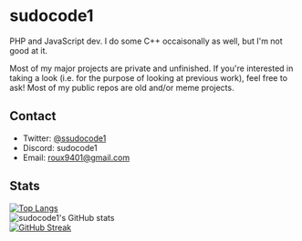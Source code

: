 # sudocode1
PHP and JavaScript dev. I do some C++ occaisonally as well, but I'm not good at it. <br>

Most of my major projects are private and unfinished. If you're interested in taking a look (i.e. for the purpose of looking at previous work), feel free to ask! Most of my public repos are old and/or meme projects.

## Contact
* Twitter: [@ssudocode1](https://twitter.com/ssudocode1)
* Discord: sudocode1
* Email: roux9401@gmail.com 
<!--**sudocode1/sudocode1** is a ✨ _special_ ✨ repository because its `README.md` (this file) appears on your GitHub profile.

Here are some ideas to get you started:

- 🔭 I’m currently working on ...
- 🌱 I’m currently learning ...
- 👯 I’m looking to collaborate on ...
- 🤔 I’m looking for help with ...
- 💬 Ask me about ...
- 📫 How to reach me: ...
- 😄 Pronouns: ...
- ⚡ Fun fact: ...
-->

## Stats
[![Top Langs](https://github-readme-stats.vercel.app/api/top-langs/?username=sudocode1&layout=compact&theme=tokyonight)](https://github.com/anuraghazra/github-readme-stats) <br>
![sudocode1's GitHub stats](https://github-readme-stats.vercel.app/api?username=sudocode1&show_icons=true&theme=tokyonight) <br>
[![GitHub Streak](https://streak-stats.demolab.com/?user=sudocode1&theme=tokyonight)](https://git.io/streak-stats)
